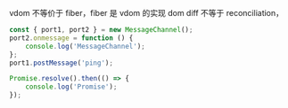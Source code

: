 vdom 不等价于 fiber，fiber 是 vdom 的实现
dom diff 不等于 reconciliation，

 
``` js
const { port1, port2 } = new MessageChannel();
port2.onmessage = function () {
    console.log('MessageChannel');
};
port1.postMessage('ping');

Promise.resolve().then(() => {
    console.log('Promise');
});
```